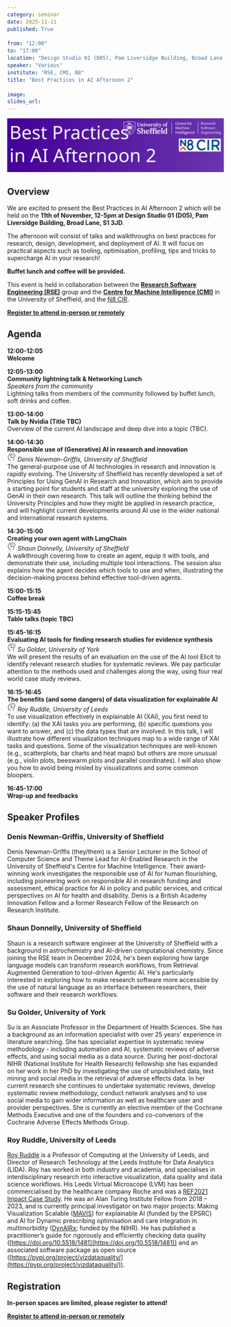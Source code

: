 ```yaml
---
category: seminar
date: 2025-11-11
published: True

from: "12:00"
to: "17:00"
location: "Design Studio 01 (D05), Pam Liversidge Building, Broad Lane, S1 3JD"
speaker: "Various"
institute: "RSE, CMI, N8"
title: "Best Practices in AI Afternoon 2"

image:
slides_url:
---
```


<div style="margin-top: 1em; margin-bottom: 1em;">
<img src="/assets/images/2025-11-11-best-practices-in-ai-2/bestpracticesai2.svg" alt="Best Practices in AI Afternoon 2 Banner"/>
</div>

## Overview

We are excited to present the Best Practices in AI Afternoon 2 which will be held on the **11th of November, 12-5pm at
Design Studio 01 (D05), Pam Liversidge Building, Broad Lane, S1 3JD**.

The afternoon will consist of talks and walkthroughs on best practices for research, design, development,
and deployment of AI. It will focus on practical aspects such as tooling, optimisation, profiling, tips and tricks to
supercharge AI in your research!

**Buffet lunch and coffee will be provided.**

This event is held in collaboration between the **[Research Software Engineering (RSE)](https://rse.shef.ac.uk/)** group
and the [**Centre for Machine Intelligence (CMI)**](https://www.sheffield.ac.uk/machine-intelligence) in the University
of Sheffield, and the [N8 CIR](https://n8cir.org.uk/).

<a href="https://docs.google.com/forms/d/e/1FAIpQLSffLAlb0TlLsyj4u6dbtSAlI7NbsUUVgu_cI9BQim2Rlgnt3g/viewform?usp=header" class="btn btn-primary"><strong>
Register to attend in-person or remotely</strong></a>

## Agenda

<div class="timetable">
  <div class="row">
    <div class="col-2 event-time">12:00-12:05</div> 
    <div class="col">
      <div class="title">Welcome</div>
      <div class="speaker"></div>
      <div class="description"></div>
    </div>
  </div>
<div class="row">
    <div class="col-2 event-time">12:05-13:00</div> 
    <div class="col">
      <div class="title">Community lightning talk & Networking Lunch</div>
      <div class="speaker">Speakers from the community</div>
      <div class="description">Lightning talks from members of the community followed by buffet lunch, soft drinks and coffee.</div>
    </div>
  </div>
<div class="row">
    <div class="col-2 event-time">13:00-14:00</div> 
    <div class="col">
      <div class="title">Talk by Nvidia (Title TBC)</div>
      <div class="speaker"></div>
      <div class="description">Overview of the current AI landscape and deep dive into a topic (TBC).</div>
    </div>
  </div>
<div class="row">
    <div class="col-2 event-time">14:00-14:30</div> 
    <div class="col">
      <div class="title">Responsible use of (Generative) AI in research and innovation</div>
      <div class="speaker"><img class="align-self-center mr-2" src="/assets/images/icons/icons8-communication-skill-50.png" width="20" alt="Speaker"> Denis Newman-Griffis, University of Sheffield</div>
      <div class="description">The general-purpose use of AI technologies in research and innovation is rapidly 
evolving. The University of Sheffield has recently developed a set of Principles for Using GenAI in Research and 
Innovation, which aim to provide a starting point for students and staff at the university exploring the use of 
GenAI in their own research. This talk will outline the thinking behind the University Principles and how they might 
be applied in research practice, and will highlight current developments around AI use in the wider national 
and international research systems.</div>
    </div>
  </div>
<div class="row">
    <div class="col-2 event-time">14:30-15:00</div> 
    <div class="col">
      <div class="title">Creating your own agent with LangChain</div>
      <div class="speaker"><img class="align-self-center mr-2" src="/assets/images/icons/icons8-communication-skill-50.png" width="20" alt="Speaker"> Shaun Donnelly, University of Sheffield</div>
      <div class="description">A walkthrough covering how to create an agent, equip it with tools, and demonstrate 
their use, including multiple tool interactions. The session also explains how the agent decides which tools 
to use and when, illustrating the decision-making process behind effective tool-driven agents.</div>
    </div>
  </div>
<div class="row">
    <div class="col-2 event-time">15:00-15:15</div> 
    <div class="col">
      <div class="title">Coffee break</div>
      <div class="speaker"></div>
      <div class="description"></div>
    </div>
  </div>
<div class="row">
    <div class="col-2 event-time">15:15-15:45</div> 
    <div class="col">
      <div class="title">Table talks (topic TBC)</div>
      <div class="speaker"></div>
      <div class="description"></div>
    </div>
  </div>
<div class="row">
    <div class="col-2 event-time">15:45-16:15</div> 
    <div class="col">
      <div class="title">Evaluating AI tools for finding research studies for evidence synthesis</div>
      <div class="speaker"><img class="align-self-center mr-2" src="/assets/images/icons/icons8-communication-skill-50.png" width="20" alt="Speaker"> Su Golder, University of York</div>
      <div class="description">We will present the results of an evaluation on the use of the AI tool Elicit to identify 
      relevant research studies for systematic reviews. We pay particular attention to the methods used and challenges 
along the way, using four real world case study reviews.</div>
    </div>
  </div>
<div class="row">
    <div class="col-2 event-time">16:15-16:45</div> 
    <div class="col">
      <div class="title">The benefits (and some dangers) of data visualization for explainable AI</div>
      <div class="speaker"><img class="align-self-center mr-2" src="/assets/images/icons/icons8-communication-skill-50.png" width="20" alt="Speaker"> Roy Ruddle, University of Leeds</div>
      <div class="description">
To use visualization effectively in explainable AI (XAI), you first need to identify: 
(a) the XAI tasks you are performing, (b) specific questions you want to answer, and (c) 
the data types that are involved. In this talk, I will illustrate how different visualization techniques map to a wide 
range of XAI tasks and questions. Some of the visualization techniques are well-known (e.g., scatterplots, bar charts 
and heat maps) but others are more unusual (e.g., violin plots, beeswarm plots and parallel coordinates). 
I will also show you how to avoid being misled by visualizations and some common bloopers.
    </div>
    </div>
  </div>
<div class="row">
    <div class="col-2 event-time">16:45-17:00</div> 
    <div class="col">
      <div class="title">Wrap-up and feedbacks</div>
      <div class="speaker"></div>
      <div class="description">
</div>
    </div>
  </div>
</div>

## Speaker Profiles

### Denis Newman-Griffis, University of Sheffield
Denis Newman-Griffis (they/them) is a Senior Lecturer in the School of Computer Science and Theme Lead for AI-Enabled
Research in the University of Sheffield's Centre for Machine Intelligence. Their award-winning work investigates the
responsible use of AI for human flourishing, including pioneering work on responsible AI in research funding and
assessment, ethical practice for AI in policy and public services, and critical perspectives on AI for health and
disability. Denis is a British Academy Innovation Fellow and a former Research Fellow of the Research on Research
Institute.

### Shaun Donnelly, University of Sheffield
Shaun is a research software engineer at the University of Sheffield with a background in astrochemistry and
AI-driven computational chemistry. Since joining the RSE team in December 2024, he's been exploring
how large language models can transform research workflows, from Retrieval Augmented Generation to tool-driven
Agentic AI. He's particularly interested in exploring how to make research software more accessible by the use of
natural language as an interface between researchers, their software and their research workflows.

### Su Golder, University of York
Su is an Associate Professor in the Department of Health Sciences. She has a background as an information specialist
with over 25 years' experience in literature searching. She has specialist expertise in systematic review
methodology - including automation and AI, systematic reviews of adverse effects, and using social media as a
data source. During her post-doctoral NIHR (National Institute for Health Research) fellowship she has expanded on
her work in her PhD by investigating the use of unpublished data, text mining and social media in the retrieval of
adverse effects data. In her current research she continues to undertake systematic reviews, develop systematic
review methodology, conduct network analyses and to use social media to gain wider information as well as
healthcare user and provider perspectives. She is currently an elective member of the Cochrane Methods Executive
and one of the founders and co-convenors of the Cochrane Adverse Effects Methods Group.

### Roy Ruddle, University of Leeds
[Roy Ruddle](https://raruddle.wordpress.com/) is a Professor of Computing at the University of Leeds, and 
Director of Research Technology at the Leeds Institute for Data Analytics (LIDA). Roy has worked in both industry 
and academia, and specialises in interdisciplinary research into interactive visualization, data quality and data 
science workflows. His Leeds Virtual Microscope (LVM) has been commercialised by the healthcare company Roche and 
was a [REF2021 Impact Case Study](https://results2021.ref.ac.uk/impact/54f55ced-71f6-4e6d-9281-e065e7147f3e?page=1). 
He was an Alan Turing Institute Fellow from 2018 – 2023, and is currently principal investigator on two major 
projects: Making Visualization Scalable ([MAVIS](https://gtr.ukri.org/projects?ref=EP%2FX029689%2F1)) for explainable 
AI (funded by the EPSRC) and AI for Dynamic prescribing optimisation and care integration in 
multimorbidity ([DynAIRx](https://fundingawards.nihr.ac.uk/award/NIHR203986); funded by the NIHR). He has published 
a practitioner’s guide for rigorously and efficiently checking data quality 
([https://doi.org/10.5518/1481](https://doi.org/10.5518/1481)) and an associated software package as 
open source ([https://pypi.org/project/vizdataquality/](https://pypi.org/project/vizdataquality/)).

## Registration

**In-person spaces are limited, please register to attend!**

<a href="https://docs.google.com/forms/d/e/1FAIpQLSffLAlb0TlLsyj4u6dbtSAlI7NbsUUVgu_cI9BQim2Rlgnt3g/viewform?usp=header" class="btn btn-primary"><strong>
Register to attend in-person or remotely</strong></a>

<style>
.timetable {
  margin-top: 1em;
  margin-bottom: 1em;
}

.timetable .row {
  margin: 1em 0;
}

.timetable .event-time, .timetable .title {
  font-weight: bold;
}

.timetable .speaker {

  font-style: italic;
}
</style>
